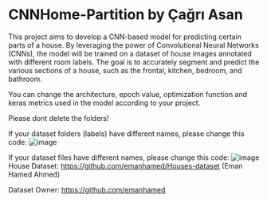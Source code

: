 # CNNHome-Partition by Çağrı Asan
This project aims to develop a CNN-based model for predicting certain parts of a house. By leveraging the power of Convolutional Neural Networks (CNNs), the model will be trained on a dataset of house images annotated with different room labels. The goal is to accurately segment and predict the various sections of a house, such as the frontal, kitchen, bedroom, and bathroom.

You can change the architecture, epoch value, optimization function and keras metrics used in the model according to your project.

Please dont delete the folders!

If your dataset folders (labels) have different names, please change this code:
![image](https://github.com/cagriiasan/CNNHome-Partition/assets/121824506/a22b507b-9ae4-465a-9568-535310e83bf8)

If your dataset files have different names, please change this code:
![image](https://github.com/cagriiasan/CNNHome-Partition/assets/121824506/ee59a110-abc8-4ba3-bf72-4e481bf146be)
House Dataset: https://github.com/emanhamed/Houses-dataset (Eman Hamed Ahmed)

Dataset Owner: https://github.com/emanhamed

